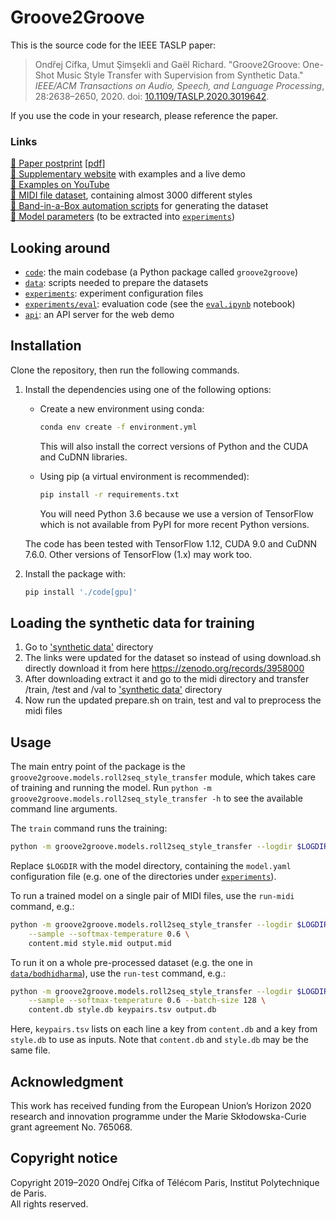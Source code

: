 # Groove2Groove

This is the source code for the IEEE TASLP paper:
> Ondřej Cífka, Umut Şimşekli and Gaël Richard. "Groove2Groove: One-Shot Music Style Transfer with Supervision from Synthetic Data." *IEEE/ACM Transactions on Audio, Speech, and Language Processing*, 28:2638–2650, 2020. doi: [10.1109/TASLP.2020.3019642](https://doi.org/10.1109/TASLP.2020.3019642).

If you use the code in your research, please reference the paper.

### Links

[:microscope: Paper postprint](https://hal.archives-ouvertes.fr/hal-02923548) [[pdf](https://hal.archives-ouvertes.fr/hal-02923548/document)]  
[:musical_keyboard: Supplementary website](https://groove2groove.telecom-paris.fr/) with examples and a live demo  
[:musical_note: Examples on YouTube](https://www.youtube.com/playlist?list=PLPdw6Kin7U86tcz-vlMmKqQmq4yL325aH)    
[:file_folder: MIDI file dataset](https://doi.org/10.5281/zenodo.3957999), containing almost 3000 different styles  
[:robot: Band-in-a-Box automation scripts](https://github.com/cifkao/pybiab) for generating the dataset  
[:brain: Model parameters](https://groove2groove.telecom-paris.fr/data/checkpoints/) (to be extracted into [`experiments`](./experiments))


## Looking around

- [`code`](./code): the main codebase (a Python package called `groove2groove`)
- [`data`](./data): scripts needed to prepare the datasets
- [`experiments`](./experiments): experiment configuration files
- [`experiments/eval`](./experiments/eval): evaluation code (see the [`eval.ipynb`](./experiments/eval/eval.ipynb) notebook)
- [`api`](./api): an API server for the web demo

## Installation

Clone the repository, then run the following commands.

1. Install the dependencies using one of the following options:

   -  Create a new environment using conda:
      ```sh
      conda env create -f environment.yml
      ```
      This will also install the correct versions of Python and the CUDA and CuDNN libraries.
   
   -  Using pip (a virtual environment is recommended):
      ```sh
      pip install -r requirements.txt
      ```
      You will need Python 3.6 because we use a version of TensorFlow which is not available from PyPI for more recent Python versions.

   The code has been tested with TensorFlow 1.12, CUDA 9.0 and CuDNN 7.6.0. Other versions of TensorFlow (1.x) may work too.

2. Install the package with:
   ```sh
   pip install './code[gpu]'
   ```
## Loading the synthetic data for training 
1. Go to ['synthetic data'](./data/synth/) directory
2. The links were updated for the dataset so instead of using download.sh directly download it from here https://zenodo.org/records/3958000
3. After downloading extract it and go to the midi directory and transfer /train, /test and /val to ['synthetic data'](./data/synth/) directory
4. Now run the updated prepare.sh on train, test and val to preprocess the midi files
   
## Usage

The main entry point of the package is the `groove2groove.models.roll2seq_style_transfer` module, which takes care of training and running the model. Run `python -m groove2groove.models.roll2seq_style_transfer -h` to see the available command line arguments.

The `train` command runs the training:
```sh
python -m groove2groove.models.roll2seq_style_transfer --logdir $LOGDIR train
```
Replace `$LOGDIR` with the model directory, containing the `model.yaml` configuration file (e.g. one of the directories under [`experiments`](./experiments)).

To run a trained model on a single pair of MIDI files, use the `run-midi` command, e.g.:
```sh
python -m groove2groove.models.roll2seq_style_transfer --logdir $LOGDIR run-midi \
    --sample --softmax-temperature 0.6 \
    content.mid style.mid output.mid
```

To run it on a whole pre-processed dataset (e.g. the one in [`data/bodhidharma`](./data/bodhidharma)), use the `run-test` command, e.g.:
```sh
python -m groove2groove.models.roll2seq_style_transfer --logdir $LOGDIR run-test \
    --sample --softmax-temperature 0.6 --batch-size 128 \
    content.db style.db keypairs.tsv output.db 
```
Here, `keypairs.tsv` lists on each line a key from `content.db` and a key from `style.db` to use as inputs. Note that `content.db` and `style.db` may be the same file.

## Acknowledgment
This work has received funding from the European Union’s Horizon 2020 research and innovation programme under the Marie Skłodowska-Curie grant agreement No. 765068.

## Copyright notice
Copyright 2019–2020 Ondřej Cífka of Télécom Paris, Institut Polytechnique de Paris.  
All rights reserved.
